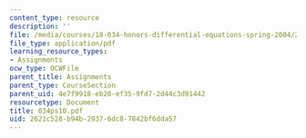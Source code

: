 ```yaml
---
content_type: resource
description: ''
file: /media/courses/18-034-honors-differential-equations-spring-2004/2621c528b94b29376dc87842bf6dda57_034ps10.pdf
file_type: application/pdf
learning_resource_types:
- Assignments
ocw_type: OCWFile
parent_title: Assignments
parent_type: CourseSection
parent_uid: 4e7f9918-eb20-ef35-9fd7-2d44c3d91442
resourcetype: Document
title: 034ps10.pdf
uid: 2621c528-b94b-2937-6dc8-7842bf6dda57
---
```

